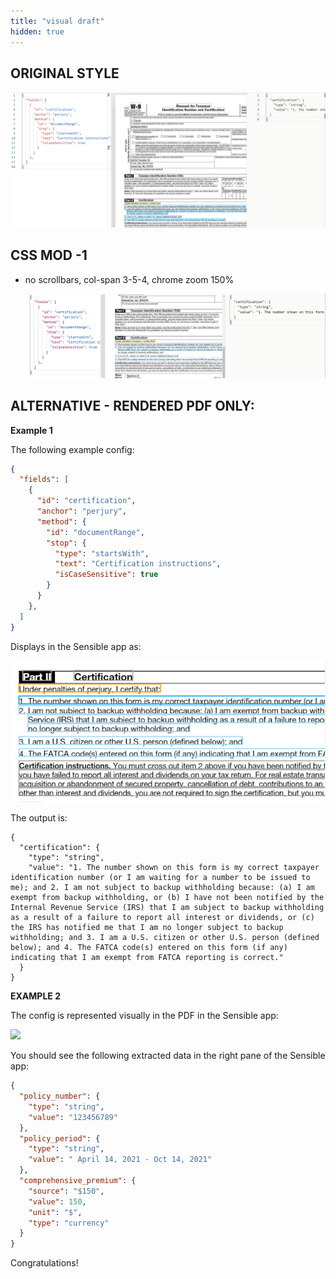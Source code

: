 ```yaml
---
title: "visual draft"
hidden: true
---
```


ORIGINAL STYLE
---


![](https://raw.githubusercontent.com/sensible-hq/sensible-docs/main/readme-sync/assets/v0/images/documentrange_sworn.png)

CSS MOD -1 
----

- no scrollbars, col-span 3-5-4, chrome zoom 150%

  ![](https://raw.githubusercontent.com/sensible-hq/sensible-docs/main/readme-sync/assets/v0/images/style/150.png)

ALTERNATIVE - RENDERED PDF ONLY:
----

**Example 1** 

The following example config:

```json
{
  "fields": [
    {
      "id": "certification",
      "anchor": "perjury",
      "method": {
        "id": "documentRange",
        "stop": {
          "type": "startsWith",
          "text": "Certification instructions",
          "isCaseSensitive": true
        }
      }
    },
  ]
}
```

Displays in the Sensible app as:

![](https://raw.githubusercontent.com/sensible-hq/sensible-docs/main/readme-sync/assets/v0/images/style/pdf_only_1.png)

The output is:

```
{
  "certification": {
    "type": "string",
    "value": "1. The number shown on this form is my correct taxpayer identification number (or I am waiting for a number to be issued to me); and 2. I am not subject to backup withholding because: (a) I am exempt from backup withholding, or (b) I have not been notified by the Internal Revenue Service (IRS) that I am subject to backup withholding as a result of a failure to report all interest or dividends, or (c) the IRS has notified me that I am no longer subject to backup withholding; and 3. I am a U.S. citizen or other U.S. person (defined below); and 4. The FATCA code(s) entered on this form (if any) indicating that I am exempt from FATCA reporting is correct."
  }
}
```



**EXAMPLE 2**

The config is represented visually in the PDF in the Sensible app:

![](https://raw.githubusercontent.com/sensible-hq/sensible-docs/main/readme-sync/assets/v0/images/pdf_2.png)   

You should see the following extracted data in the right pane of the Sensible app:

```json
{
  "policy_number": {
    "type": "string",
    "value": "123456789"
  },
  "policy_period": {
    "type": "string",
    "value": " April 14, 2021 - Oct 14, 2021"
  },
  "comprehensive_premium": {
    "source": "$150",
    "value": 150,
    "unit": "$",
    "type": "currency"
  }
}
```

Congratulations! 







